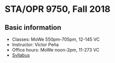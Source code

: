 # STA/OPR 9750, Fall 2018

## Basic information
* Classes: MoWe 550pm-705pm, 12-145 VC
* Instructor: Víctor Peña
* Office hours: MoWe noon-2pm, 11-273 VC
* [Syllabus](http://vicpena.github.io/9750fall18.pdf)

